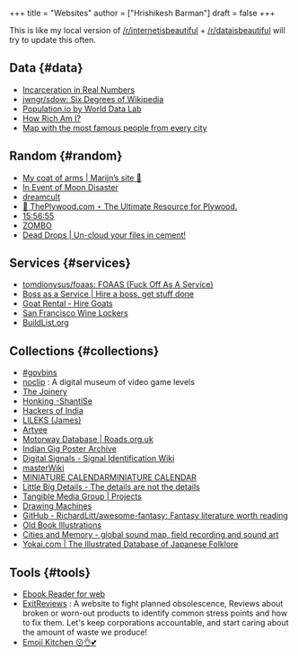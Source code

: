 +++
title = "Websites"
author = ["Hrishikesh Barman"]
draft = false
+++

This is like my local version of [/r/internetisbeautiful](https://www.reddit.com/r/InternetIsBeautiful/) + [/r/dataisbeautiful](https://www.reddit.com/r/dataisbeautiful/) will try to update this often.


## Data {#data}

-   [Incarceration in Real Numbers](https://mkorostoff.github.io/incarceration-in-real-numbers/)
-   [jwngr/sdow: Six Degrees of Wikipedia](https://github.com/jwngr/sdow)
-   [Population.io by World Data Lab](https://population.io/)
-   [How Rich Am I?](https://howrichami.givingwhatwecan.org/how-rich-am-i)
-   [Map with the most famous people from every city](https://news.ycombinator.com/item?id=32274077)


## Random {#random}

-   [My coat of arms | Marijn’s site 🍇](https://satyrs.eu/heraldry/)
-   [In Event of Moon Disaster](https://moondisaster.org/)
-   [dreamcult](https://dreamcult.xyz/)
-   [🌲 ThePlywood.com ⋆ The Ultimate Resource for Plywood.](https://theplywood.com/)
-   [15:56:55](http://hummingbirdclock.info/about/what-is-the-hummingbird-clock)
-   [ZOMBO](https://zombo.com/)
-   [Dead Drops | Un-cloud your files in cement!](https://deaddrops.com/)


## Services {#services}

-   [tomdionysus/foaas: FOAAS (Fuck Off As A Service)](https://github.com/tomdionysus/foaas)
-   [Boss as a Service | Hire a boss, get stuff done](https://bossasaservice.com/)
-   [Goat Rental - Hire Goats](https://hiregoats.com)
-   [San Francisco Wine Lockers](https://www.sfwinelockers.com/)
-   [BuildList.org](https://buildlist.org/#overview)


## Collections {#collections}

-   [#govbins](https://govbins.uk/)
-   [noclip](https://noclip.website/) : A digital museum of video game levels
-   [The Joinery](https://thejoinery.jp/)
-   [Honking -ShantiSe](https://www.shantise.org/)
-   [Hackers of India](https://hackingarchivesofindia.com/)
-   [LILEKS (James)](https://www.lileks.com/)
-   [Artvee](https://artvee.com/)
-   [Motorway Database | Roads.org.uk](https://www.roads.org.uk/motorway)
-   [Indian Gig Poster Archive](https://indiangigposterarchive.tumblr.com/)
-   [Digital Signals - Signal Identification Wiki](https://www.sigidwiki.com/wiki/Category:Digital)
-   [masterWiki](https://masterwiki.how/)
-   [MINIATURE CALENDAR](https://miniature-calendar.com/)[MINIATURE CALENDAR](https://miniature-calendar.com/)
-   [Little Big Details - The details are not the details](https://littlebigdetails.com/)
-   [Tangible Media Group | Projects](https://tangible.media.mit.edu/projects/)
-   [Drawing Machines](https://drawingmachines.org/)
-   [GitHub - RichardLitt/awesome-fantasy: Fantasy literature worth reading](https://github.com/RichardLitt/awesome-fantasy)
-   [Old Book Illustrations](https://www.oldbookillustrations.com/subjects/)
-   [Cities and Memory - global sound map, field recording and sound art](https://citiesandmemory.com/)
-   [Yokai.com | The Illustrated Database of Japanese Folklore](https://yokai.com/)


## Tools {#tools}

-   [Ebook Reader for web](https://www.loudreader.com/)
-   [ExitReviews](https://www.exitreviews.com/) : A website to fight planned obsolescence, Reviews about broken or worn-out products to identify common stress points and how to fix them. Let's keep corporations accountable, and start caring about the amount of waste we produce!
-   [Emoji Kitchen 😗👌💕](https://jenniferdaniel.substack.com/p/introducing-emoji-kitchen-)
